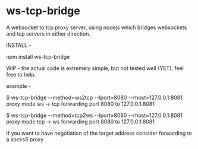 ws-tcp-bridge
=============

A websocket to tcp proxy server, using nodejs which bridges websockets and tcp servers in either direction.


INSTALL -

 npm install ws-tcp-bridge

WIP - the actual code is extremely simple, but not tested well (YET), feel free to help.

example - 

$ ws-tcp-bridge --method=ws2tcp --lport=8080  --rhost=127.0.0.1:8081
	proxy mode ws -> tcp
	forwarding port 8080 to 127.0.0.1:8081


$ ws-tcp-bridge --method=tcp2ws --lport=8080  --rhost=127.0.0.1:8081
	proxy mode tcp -> ws
	forwarding port 8080 to 127.0.0.1:8081


If you want to have negotiation of the target address consider forwarding to a socks5 proxy
